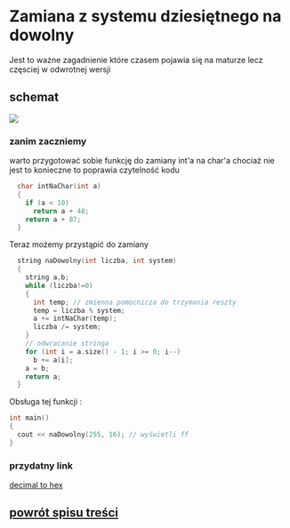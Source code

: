 # Zamiana z systemu dziesiętnego na dowolny
Jest to ważne zagadnienie które czasem pojawia się na maturze lecz częsciej w odwrotnej wersji
## schemat
![](http://contribute.geeksforgeeks.org/wp-content/uploads/decToHexaDeci.png)

### zanim zaczniemy
warto przygotować sobie funkcję do zamiany int'a na char'a chociaż nie jest to konieczne to poprawia czytelność kodu
``` c++
  char intNaChar(int a)
  {
    if (a < 10)
      return a + 48;
    return a + 87;
  }
```
Teraz możemy przystąpić do zamiany
``` c++
  string naDowolny(int liczba, int system)
  {
    string a,b;
    while (liczba!=0)
    {
      int temp; // zmienna pomocnicza do trzymania reszty
      temp = liczba % system;
      a += intNaChar(temp); 
      liczba /= system;
    }	
    // odwracanie stringa
    for (int i = a.size() - 1; i >= 0; i--)
      b += a[i];
    a = b;
    return a;
  }
  ```
  Obsługa tej funkcji :
  ``` c++
  int main()
  {
    cout << naDowolny(255, 16); // wyświetli ff
  }
```
### przydatny link 
[decimal to hex](https://www.geeksforgeeks.org/program-decimal-hexadecimal-conversion/)

## [powrót spisu treści](/README.md)
